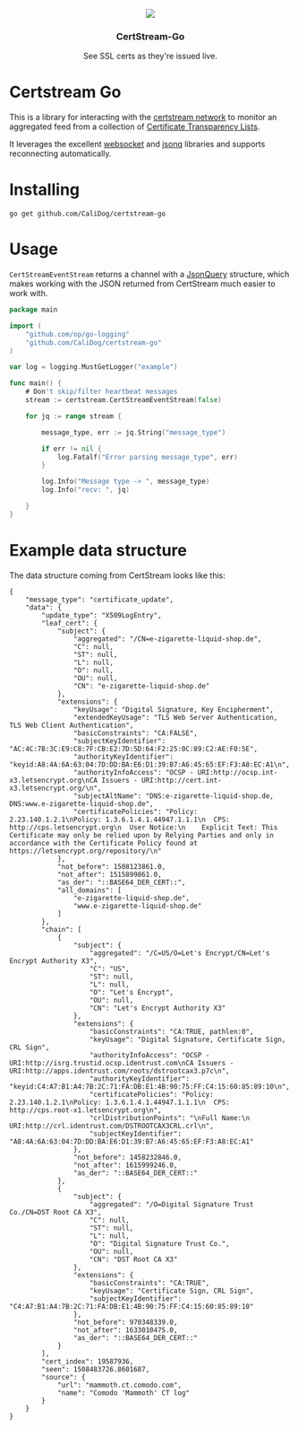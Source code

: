 <p align="center">
    <img align="center" src="https://user-images.githubusercontent.com/1072598/31840406-1fe37936-b59a-11e7-939a-71d36e584fc9.png">
    <h3 align="center">CertStream-Go</h3>
    <p align="center">See SSL certs as they're issued live.</p>
</p>

# Certstream Go

This is a library for interacting with the [certstream network](https://certstream.calidog.io/) to monitor an aggregated feed from a collection of [Certificate Transparency Lists](https://www.certificate-transparency.org/known-logs).

It leverages the excellent [websocket](https://github.com/gorilla/websocket) and [jsonq](https://github.com/jmoiron/jsonq) libraries and supports reconnecting automatically. 

# Installing

```
go get github.com/CaliDog/certstream-go
```

# Usage

`CertStreamEventStream` returns a channel with a [JsonQuery](https://godoc.org/github.com/jmoiron/jsonq#JsonQuery) structure, which makes working with the JSON returned from CertStream much easier to work with. 

```go
package main

import (
	"github.com/op/go-logging"
	"github.com/CaliDog/certstream-go"
)

var log = logging.MustGetLogger("example")

func main() {
	# Don't skip/filter heartbeat messages
	stream := certstream.CertStreamEventStream(false)

	for jq := range stream {

		message_type, err := jq.String("message_type")

		if err != nil {
			log.Fatalf("Error parsing message_type", err)
		}

		log.Info("Message type -> ", message_type)
		log.Info("recv: ", jq)

	}
}
```

# Example data structure

The data structure coming from CertStream looks like this:

```
{
    "message_type": "certificate_update",
    "data": {
        "update_type": "X509LogEntry",
        "leaf_cert": {
            "subject": {
                "aggregated": "/CN=e-zigarette-liquid-shop.de",
                "C": null,
                "ST": null,
                "L": null,
                "O": null,
                "OU": null,
                "CN": "e-zigarette-liquid-shop.de"
            },
            "extensions": {
                "keyUsage": "Digital Signature, Key Encipherment",
                "extendedKeyUsage": "TLS Web Server Authentication, TLS Web Client Authentication",
                "basicConstraints": "CA:FALSE",
                "subjectKeyIdentifier": "AC:4C:7B:3C:E9:C8:7F:CB:E2:7D:5D:64:F2:25:0C:89:C2:AE:F0:5E",
                "authorityKeyIdentifier": "keyid:A8:4A:6A:63:04:7D:DD:BA:E6:D1:39:B7:A6:45:65:EF:F3:A8:EC:A1\n",
                "authorityInfoAccess": "OCSP - URI:http://ocsp.int-x3.letsencrypt.org\nCA Issuers - URI:http://cert.int-x3.letsencrypt.org/\n",
                "subjectAltName": "DNS:e-zigarette-liquid-shop.de, DNS:www.e-zigarette-liquid-shop.de",
                "certificatePolicies": "Policy: 2.23.140.1.2.1\nPolicy: 1.3.6.1.4.1.44947.1.1.1\n  CPS: http://cps.letsencrypt.org\n  User Notice:\n    Explicit Text: This Certificate may only be relied upon by Relying Parties and only in accordance with the Certificate Policy found at https://letsencrypt.org/repository/\n"
            },
            "not_before": 1508123861.0,
            "not_after": 1515899861.0,
            "as_der": "::BASE64_DER_CERT::",
            "all_domains": [
                "e-zigarette-liquid-shop.de",
                "www.e-zigarette-liquid-shop.de"
            ]
        },
        "chain": [
            {
                "subject": {
                    "aggregated": "/C=US/O=Let's Encrypt/CN=Let's Encrypt Authority X3",
                    "C": "US",
                    "ST": null,
                    "L": null,
                    "O": "Let's Encrypt",
                    "OU": null,
                    "CN": "Let's Encrypt Authority X3"
                },
                "extensions": {
                    "basicConstraints": "CA:TRUE, pathlen:0",
                    "keyUsage": "Digital Signature, Certificate Sign, CRL Sign",
                    "authorityInfoAccess": "OCSP - URI:http://isrg.trustid.ocsp.identrust.com\nCA Issuers - URI:http://apps.identrust.com/roots/dstrootcax3.p7c\n",
                    "authorityKeyIdentifier": "keyid:C4:A7:B1:A4:7B:2C:71:FA:DB:E1:4B:90:75:FF:C4:15:60:85:89:10\n",
                    "certificatePolicies": "Policy: 2.23.140.1.2.1\nPolicy: 1.3.6.1.4.1.44947.1.1.1\n  CPS: http://cps.root-x1.letsencrypt.org\n",
                    "crlDistributionPoints": "\nFull Name:\n  URI:http://crl.identrust.com/DSTROOTCAX3CRL.crl\n",
                    "subjectKeyIdentifier": "A8:4A:6A:63:04:7D:DD:BA:E6:D1:39:B7:A6:45:65:EF:F3:A8:EC:A1"
                },
                "not_before": 1458232846.0,
                "not_after": 1615999246.0,
                "as_der": "::BASE64_DER_CERT::"
            },
            {
                "subject": {
                    "aggregated": "/O=Digital Signature Trust Co./CN=DST Root CA X3",
                    "C": null,
                    "ST": null,
                    "L": null,
                    "O": "Digital Signature Trust Co.",
                    "OU": null,
                    "CN": "DST Root CA X3"
                },
                "extensions": {
                    "basicConstraints": "CA:TRUE",
                    "keyUsage": "Certificate Sign, CRL Sign",
                    "subjectKeyIdentifier": "C4:A7:B1:A4:7B:2C:71:FA:DB:E1:4B:90:75:FF:C4:15:60:85:89:10"
                },
                "not_before": 970348339.0,
                "not_after": 1633010475.0,
                "as_der": "::BASE64_DER_CERT::"
            }
        ],
        "cert_index": 19587936,
        "seen": 1508483726.8601687,
        "source": {
            "url": "mammoth.ct.comodo.com",
            "name": "Comodo 'Mammoth' CT log"
        }
    }
}
```
